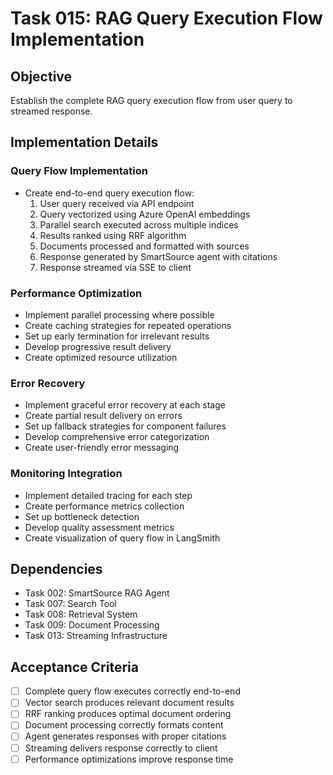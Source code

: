 # Task 015: RAG Query Execution Flow Implementation

## Objective
Establish the complete RAG query execution flow from user query to streamed response.

## Implementation Details

### Query Flow Implementation
- Create end-to-end query execution flow:
  1. User query received via API endpoint
  2. Query vectorized using Azure OpenAI embeddings
  3. Parallel search executed across multiple indices
  4. Results ranked using RRF algorithm
  5. Documents processed and formatted with sources
  6. Response generated by SmartSource agent with citations
  7. Response streamed via SSE to client

### Performance Optimization
- Implement parallel processing where possible
- Create caching strategies for repeated operations
- Set up early termination for irrelevant results
- Develop progressive result delivery
- Create optimized resource utilization

### Error Recovery
- Implement graceful error recovery at each stage
- Create partial result delivery on errors
- Set up fallback strategies for component failures
- Develop comprehensive error categorization
- Create user-friendly error messaging

### Monitoring Integration
- Implement detailed tracing for each step
- Create performance metrics collection
- Set up bottleneck detection
- Develop quality assessment metrics
- Create visualization of query flow in LangSmith

## Dependencies
- Task 002: SmartSource RAG Agent
- Task 007: Search Tool
- Task 008: Retrieval System
- Task 009: Document Processing
- Task 013: Streaming Infrastructure

## Acceptance Criteria
- [ ] Complete query flow executes correctly end-to-end
- [ ] Vector search produces relevant document results
- [ ] RRF ranking produces optimal document ordering
- [ ] Document processing correctly formats content
- [ ] Agent generates responses with proper citations
- [ ] Streaming delivers response correctly to client
- [ ] Performance optimizations improve response time